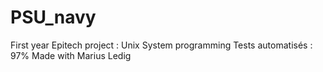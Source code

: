 # PSU_navy
First year Epitech project : Unix System programming
Tests automatisés : 97%
Made with Marius Ledig
